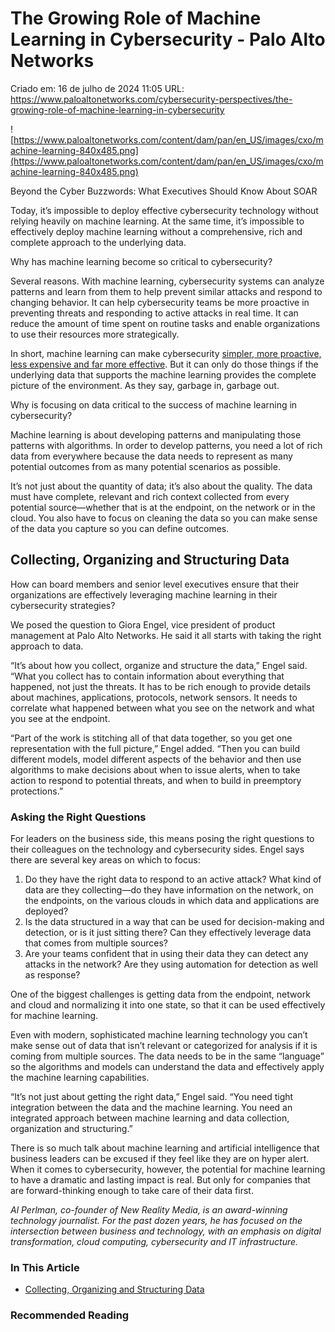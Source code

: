 # The Growing Role of Machine Learning in Cybersecurity - Palo Alto Networks

Criado em: 16 de julho de 2024 11:05
URL: https://www.paloaltonetworks.com/cybersecurity-perspectives/the-growing-role-of-machine-learning-in-cybersecurity

![https://www.paloaltonetworks.com/content/dam/pan/en_US/images/cxo/machine-learning-840x485.png](https://www.paloaltonetworks.com/content/dam/pan/en_US/images/cxo/machine-learning-840x485.png)

Beyond the Cyber Buzzwords: What Executives Should Know About SOAR

Today, it’s impossible to deploy effective cybersecurity technology without relying heavily on machine learning. At the same time, it’s impossible to effectively deploy machine learning without a comprehensive, rich and complete approach to the underlying data.

Why has machine learning become so critical to cybersecurity?

Several reasons. With machine learning, cybersecurity systems can analyze patterns and learn from them to help prevent similar attacks and respond to changing behavior. It can help cybersecurity teams be more proactive in preventing threats and responding to active attacks in real time. It can reduce the amount of time spent on routine tasks and enable organizations to use their resources more strategically.

In short, machine learning can make cybersecurity [simpler, more proactive, less expensive and far more effective](https://www.theguardian.com/media-network/2016/jan/28/ai-developers-think-smart-to-boost-cybersecurity). But it can only do those things if the underlying data that supports the machine learning provides the complete picture of the environment. As they say, garbage in, garbage out.

Why is focusing on data critical to the success of machine learning in cybersecurity?

Machine learning is about developing patterns and manipulating those patterns with algorithms. In order to develop patterns, you need a lot of rich data from everywhere because the data needs to represent as many potential outcomes from as many potential scenarios as possible.

It’s not just about the quantity of data; it’s also about the quality. The data must have complete, relevant and rich context collected from every potential source—whether that is at the endpoint, on the network or in the cloud. You also have to focus on cleaning the data so you can make sense of the data you capture so you can define outcomes.

## Collecting, Organizing and Structuring Data

How can board members and senior level executives ensure that their organizations are effectively leveraging machine learning in their cybersecurity strategies?

We posed the question to Giora Engel, vice president of product management at Palo Alto Networks. He said it all starts with taking the right approach to data.

“It’s about how you collect, organize and structure the data,” Engel said. “What you collect has to contain information about everything that happened, not just the threats. It has to be rich enough to provide details about machines, applications, protocols, network sensors. It needs to correlate what happened between what you see on the network and what you see at the endpoint.

“Part of the work is stitching all of that data together, so you get one representation with the full picture,” Engel added. “Then you can build different models, model different aspects of the behavior and then use algorithms to make decisions about when to issue alerts, when to take action to respond to potential threats, and when to build in preemptory protections.”

### Asking the Right Questions

For leaders on the business side, this means posing the right questions to their colleagues on the technology and cybersecurity sides. Engel says there are several key areas on which to focus:

1. Do they have the right data to respond to an active attack? What kind of data are they collecting—do they have information on the network, on the endpoints, on the various clouds in which data and applications are deployed?
2. Is the data structured in a way that can be used for decision-making and detection, or is it just sitting there? Can they effectively leverage data that comes from multiple sources?
3. Are your teams confident that in using their data they can detect any attacks in the network? Are they using automation for detection as well as response?

One of the biggest challenges is getting data from the endpoint, network and cloud and normalizing it into one state, so that it can be used effectively for machine learning.

Even with modern, sophisticated machine learning technology you can’t make sense out of data that isn’t relevant or categorized for analysis if it is coming from multiple sources. The data needs to be in the same “language” so the algorithms and models can understand the data and effectively apply the machine learning capabilities.

“It’s not just about getting the right data,” Engel said. “You need tight integration between the data and the machine learning. You need an integrated approach between machine learning and data collection, organization and structuring.”

There is so much talk about machine learning and artificial intelligence that business leaders can be excused if they feel like they are on hyper alert. When it comes to cybersecurity, however, the potential for machine learning to have a dramatic and lasting impact is real. But only for companies that are forward-thinking enough to take care of their data first.

*Al Perlman, co-founder of New Reality Media, is an award-winning technology journalist. For the past dozen years, he has focused on the intersection between business and technology, with an emphasis on digital transformation, cloud computing, cybersecurity and IT infrastructure.*

### In This Article

- [Collecting, Organizing and Structuring Data](https://www.paloaltonetworks.com/cybersecurity-perspectives/the-growing-role-of-machine-learning-in-cybersecurity#one)

### Recommended Reading